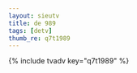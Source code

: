 ```yaml
--- 
layout: sieutv
title: de 989
tags: [detv]
thumb_re: q7t1989
---
```

{% include tvadv key="q7t1989" %} 
